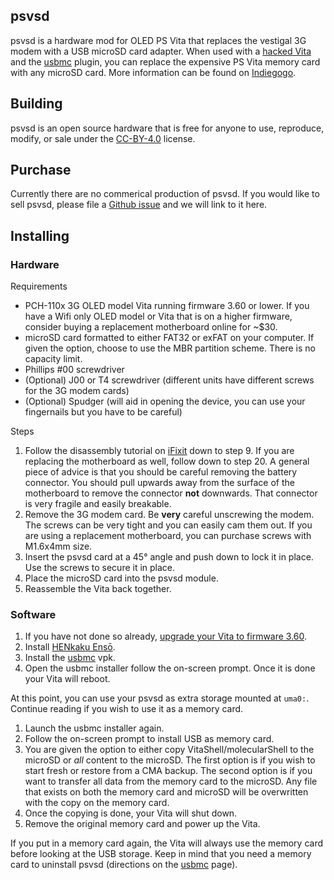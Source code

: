 ## psvsd

psvsd is a hardware mod for OLED PS Vita that replaces the vestigal 3G modem with a USB microSD card adapter. When used with a [hacked Vita](https://henkaku.xyz/) and the [usbmc](https://github.com/yifanlu/usbmc) plugin, you can replace the expensive PS Vita memory card with any microSD card. More information can be found on [Indiegogo](http://indiegogo.com/projects/ps-vita-3g-to-microsd-card-adapter/x/16550489).

## Building

psvsd is an open source hardware that is free for anyone to use, reproduce, modify, or sale under the [CC-BY-4.0](https://github.com/yifanlu/psvsd/blob/master/LICENSE.txt) license.

## Purchase

Currently there are no commerical production of psvsd. If you would like to sell psvsd, please file a [Github issue](https://github.com/yifanlu/psvsd/issues) and we will link to it here.

## Installing

### Hardware

Requirements

* PCH-110x 3G OLED model Vita running firmware 3.60 or lower. If you have a Wifi only OLED model or Vita that is on a higher firmware, consider buying a replacement motherboard online for ~$30.
* microSD card formatted to either FAT32 or exFAT on your computer. If given the option, choose to use the MBR partition scheme. There is no capacity limit.
* Phillips #00 screwdriver
* (Optional) J00 or T4 screwdriver (different units have different screws for the 3G modem cards)
* (Optional) Spudger (will aid in opening the device, you can use your fingernails but you have to be careful)

Steps

1. Follow the disassembly tutorial on [iFixit](https://www.ifixit.com/Teardown/PlayStation+Vita+Teardown/7872) down to step 9. If you are replacing the motherboard as well, follow down to step 20. A general piece of advice is that you should be careful removing the battery connector. You should pull upwards away from the surface of the motherboard to remove the connector **not** downwards. That connector is very fragile and easily breakable.
2. Remove the 3G modem card. Be **very** careful unscrewing the modem. The screws can be very tight and you can easily cam them out. If you are using a replacement motherboard, you can purchase screws with M1.6x4mm size.
3. Insert the psvsd card at a 45° angle and push down to lock it in place. Use the screws to secure it in place.
4. Place the microSD card into the psvsd module.
5. Reassemble the Vita back together.

### Software

1. If you have not done so already, [upgrade your Vita to firmware 3.60](https://henkaku.xyz/usage/#upgrading-to-360).
2. Install [HENkaku Ensō](https://enso.henkaku.xyz).
3. Install the [usbmc](https://github.com/yifanlu/usbmc/releases/latest) vpk.
4. Open the usbmc installer follow the on-screen prompt. Once it is done your Vita will reboot.

At this point, you can use your psvsd as extra storage mounted at `uma0:`. Continue reading if you wish to use it as a memory card.

1. Launch the usbmc installer again.
2. Follow the on-screen prompt to install USB as memory card.
3. You are given the option to either copy VitaShell/molecularShell to the microSD or _all_ content to the microSD. The first option is if you wish to start fresh or restore from a CMA backup. The second option is if you want to transfer all data from the memory card to the microSD. Any file that exists on both the memory card and microSD will be overwritten with the copy on the memory card.
4. Once the copying is done, your Vita will shut down.
5. Remove the original memory card and power up the Vita.

If you put in a memory card again, the Vita will always use the memory card before looking at the USB storage. Keep in mind that you need a memory card to uninstall psvsd (directions on the [usbmc](https://github.com/yifanlu/usbmc) page).
